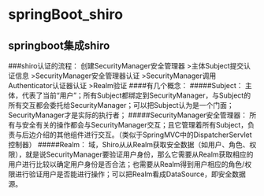# springBoot_shiro
## springboot集成shiro
###shiro认证的流程：
创建SecurityManager安全管理器 >主体Subject提交认证信息 >SecurityManager安全管理器认证 >SecurityManager调用Authenticator认证器认证 >Realm验证
####有几个概念：
#####Subject：
主体，代表了当前“用户”；所有Subject都绑定到SecurityManager，与Subject的所有交互都会委托给SecurityManager；可以把Subject认为是一个门面；SecurityManager才是实际的执行者；
#####SecurityManager安全管理器：
所有与安全有关的操作都会与SecurityManager交互；且它管理着所有Subject，负责与后边介绍的其他组件进行交互。（类似于SpringMVC中的DispatcherServlet控制器）
#####Realm：
域，Shiro从从Realm获取安全数据（如用户、角色、权限），就是说SecurityManager要验证用户身份，那么它需要从Realm获取相应的用户进行比较以确定用户身份是否合法；也需要从Realm得到用户相应的角色/权限进行验证用户是否能进行操作；可以把Realm看成DataSource，即安全数据源。
